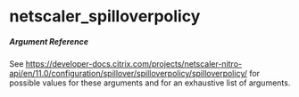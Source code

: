 # netscaler_spilloverpolicy

##### Argument Reference

See https://developer-docs.citrix.com/projects/netscaler-nitro-api/en/11.0/configuration/spillover/spilloverpolicy/spilloverpolicy/ for possible values for these arguments and for an exhaustive list of arguments.


